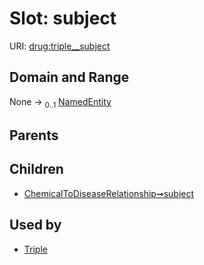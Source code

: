 
# Slot: subject




URI: [drug:triple__subject](http://w3id.org/ontogpt/drug/triple__subject)


## Domain and Range

None &#8594;  <sub>0..1</sub> [NamedEntity](NamedEntity.md)

## Parents


## Children

 *  [ChemicalToDiseaseRelationship➞subject](ChemicalToDiseaseRelationship_subject.md)

## Used by

 * [Triple](Triple.md)
